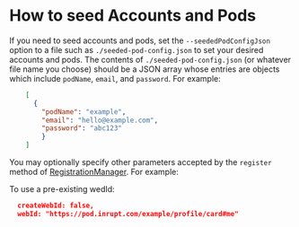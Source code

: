 # How to seed Accounts and Pods
If you need to seed accounts and pods, set the `--seededPodConfigJson` option to a file such as `./seeded-pod-config.json` to set your desired accounts and pods. The contents of `./seeded-pod-config.json` (or whatever file name you choose) should be a JSON array whose entries are objects which include
`podName`, `email`, and `password`. For example:
```json
    [
      {
        "podName": "example",
        "email": "hello@example.com",
        "password": "abc123"
        }
    ]
```

You may optionally specify other parameters accepted by the `register` method of [RegistrationManager](https://github.com/solid/community-server/blob/3b353affb1f0919fdcb66172364234eb59c2e3f6/src/identity/interaction/email-password/util/RegistrationManager.ts#L173). For example:

To use a pre-existing wedId:
```json
  createWebId: false,
  webId: "https://pod.inrupt.com/example/profile/card#me"
```
